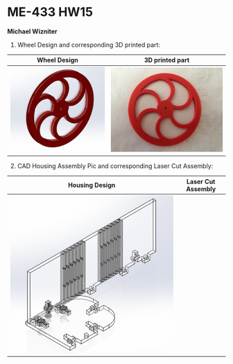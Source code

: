 # ME-433 HW15
**Michael Wizniter**

1. Wheel Design and corresponding 3D printed part:

Wheel Design                 | 3D printed part
:---------------------------:|:----------------------------------------:
![wheel.PNG](imgs/wheel.PNG) | ![wheel_actual.JPG](imgs/wheel_actual.jpg)

2. CAD Housing Assembly Pic and corresponding Laser Cut Assembly:

Housing Design                   | Laser Cut Assembly
:-------------------------------:|:----------------------------------------:
![housing.png](imgs/housing.PNG) |
